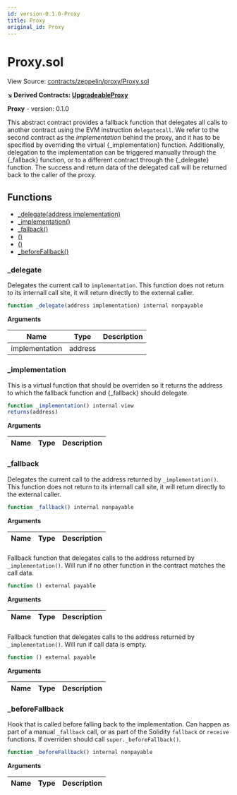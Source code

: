 ```yaml
---
id: version-0.1.0-Proxy
title: Proxy
original_id: Proxy
---
```


# Proxy.sol

View Source: [contracts/zeppelin/proxy/Proxy.sol](../contracts/zeppelin/proxy/Proxy.sol)

**↘ Derived Contracts: [UpgradeableProxy](UpgradeableProxy.md)**

**Proxy** - version: 0.1.0

This abstract contract provides a fallback function that delegates all calls to another contract using the EVM
 instruction `delegatecall`. We refer to the second contract as the _implementation_ behind the proxy, and it has to
 be specified by overriding the virtual {_implementation} function.
 Additionally, delegation to the implementation can be triggered manually through the {_fallback} function, or to a
 different contract through the {_delegate} function.
 The success and return data of the delegated call will be returned back to the caller of the proxy.

## Functions

- [_delegate(address implementation)](#_delegate)
- [_implementation()](#_implementation)
- [_fallback()](#_fallback)
- [()](#)
- [()](#)
- [_beforeFallback()](#_beforefallback)

### _delegate

Delegates the current call to `implementation`.
 This function does not return to its internall call site, it will return directly to the external caller.

```js
function _delegate(address implementation) internal nonpayable
```

**Arguments**

| Name        | Type           | Description  |
| ------------- |------------- | -----|
| implementation | address |  | 

### _implementation

This is a virtual function that should be overriden so it returns the address to which the fallback function
 and {_fallback} should delegate.

```js
function _implementation() internal view
returns(address)
```

**Arguments**

| Name        | Type           | Description  |
| ------------- |------------- | -----|

### _fallback

Delegates the current call to the address returned by `_implementation()`.
 This function does not return to its internall call site, it will return directly to the external caller.

```js
function _fallback() internal nonpayable
```

**Arguments**

| Name        | Type           | Description  |
| ------------- |------------- | -----|

### 

Fallback function that delegates calls to the address returned by `_implementation()`. Will run if no other
 function in the contract matches the call data.

```js
function () external payable
```

**Arguments**

| Name        | Type           | Description  |
| ------------- |------------- | -----|

### 

Fallback function that delegates calls to the address returned by `_implementation()`. Will run if call data
 is empty.

```js
function () external payable
```

**Arguments**

| Name        | Type           | Description  |
| ------------- |------------- | -----|

### _beforeFallback

Hook that is called before falling back to the implementation. Can happen as part of a manual `_fallback`
 call, or as part of the Solidity `fallback` or `receive` functions.
 If overriden should call `super._beforeFallback()`.

```js
function _beforeFallback() internal nonpayable
```

**Arguments**

| Name        | Type           | Description  |
| ------------- |------------- | -----|

